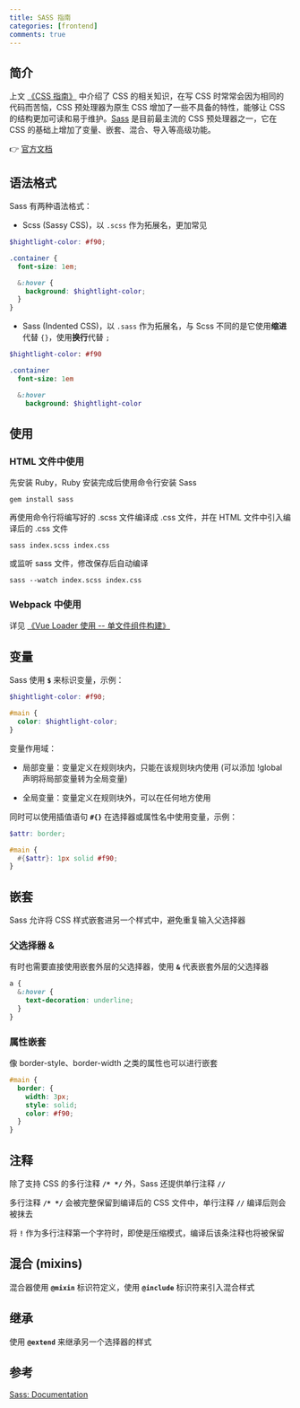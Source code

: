 ```yaml
---
title: SASS 指南
categories: [frontend]
comments: true
---
```


## 简介

上文 [《CSS 指南》](/2021-03/css-guide) 中介绍了 CSS 的相关知识，在写 CSS 时常常会因为相同的代码而苦恼，CSS 预处理器为原生 CSS 增加了一些不具备的特性，能够让 CSS 的结构更加可读和易于维护。[Sass](https://sass-lang.com/) 是目前最主流的 CSS 预处理器之一，它在 CSS 的基础上增加了变量、嵌套、混合、导入等高级功能。

&#x1F449; [官方文档](https://sass-lang.com/documentation)

## 语法格式

Sass 有两种语法格式：

- Scss (Sassy CSS)，以 `.scss` 作为拓展名，更加常见

```scss
$hightlight-color: #f90;

.container {
  font-size: 1em;

  &:hover {
    background: $hightlight-color;
  }
}
```

- Sass (Indented CSS)，以 `.sass` 作为拓展名，与 Scss 不同的是它使用**缩进**代替 `{}`，使用**换行**代替 `;`

```sass
$hightlight-color: #f90

.container
  font-size: 1em

  &:hover
    background: $hightlight-color
```

## 使用

### HTML 文件中使用

先安装 Ruby，Ruby 安装完成后使用命令行安装 Sass

```
gem install sass
```

再使用命令行将编写好的 .scss 文件编译成 .css 文件，并在 HTML 文件中引入编译后的 .css 文件

```
sass index.scss index.css
```

或监听 sass 文件，修改保存后自动编译

```
sass --watch index.scss index.css
```

### Webpack 中使用

详见 [《Vue Loader 使用 -- 单文件组件构建》](/2021-03/single-file-component#使用-css-预处理器)

## 变量

Sass 使用 **`$`** 来标识变量，示例：

```scss
$hightlight-color: #f90;

#main {
  color: $hightlight-color;
}
```

变量作用域：

- 局部变量：变量定义在规则块内，只能在该规则块内使用 (可以添加 !global 声明将局部变量转为全局变量)

- 全局变量：变量定义在规则块外，可以在任何地方使用

同时可以使用插值语句 **`#{}`** 在选择器或属性名中使用变量，示例：

```scss
$attr: border;

#main {
  #{$attr}: 1px solid #f90;
}
```

## 嵌套

Sass 允许将 CSS 样式嵌套进另一个样式中，避免重复输入父选择器

### 父选择器 &

有时也需要直接使用嵌套外层的父选择器，使用 **`&`** 代表嵌套外层的父选择器

```scss
a {
  &:hover {
    text-decoration: underline;
  }
}
```

### 属性嵌套

像 border-style、border-width 之类的属性也可以进行嵌套

```scss
#main {
  border: {
    width: 3px;
    style: solid;
    color: #f90;
  }
}
```

## 注释

除了支持 CSS 的多行注释 **`/* */`** 外，Sass 还提供单行注释 **`//`** 

多行注释 **`/* */`** 会被完整保留到编译后的 CSS 文件中，单行注释 **`//`** 编译后则会被抹去

将 **`!`** 作为多行注释第一个字符时，即使是压缩模式，编译后该条注释也将被保留

## 混合 (mixins)

混合器使用 **`@mixin`** 标识符定义，使用 **`@include`** 标识符来引入混合样式

## 继承

使用 **`@extend`** 来继承另一个选择器的样式

## 参考

[Sass: Documentation](https://sass-lang.com/documentation)
